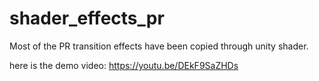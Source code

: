 # shader_effects_pr
Most of the PR transition effects have been copied through unity shader.

here is the demo video: https://youtu.be/DEkF9SaZHDs
